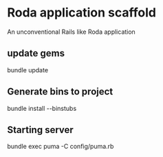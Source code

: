 
# Roda application scaffold
An unconventional Rails like Roda application

## update gems
bundle update

## Generate bins to project
bundle install --binstubs

## Starting server
bundle exec puma -C config/puma.rb
